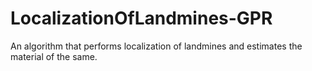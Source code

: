 # LocalizationOfLandmines-GPR
An algorithm that performs localization of landmines and estimates the material of the same.
